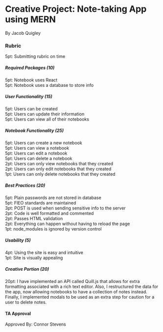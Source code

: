 # Creative Project: Note-taking App using MERN
By Jacob Quigley

### Rubric
5pt: Submitting rubric on time  

##### Required Packages (10)
5pt: Notebook uses React  
5pt: Notebook uses a database to store info  

##### User Functionality (15)
5pt: Users can be created  
5pt: Users can update their information  
5pt: Users can view all of their notebooks  

##### Notebook Functionality (25)
5pt: Users can create a new notebook  
5pt: Users can view a notebook  
5pt: Users can edit a notebook  
5pt: Users can delete a notebook  
2pt: Users can only view notebooks that they created  
2pt: Users can only edit notebooks that they created  
1pt: Users can only delete notebooks that they created  

##### Best Practices (20)
5pt: Plain passwords are not stored in database  
5pt: FIEO standards are maintained  
3pt: POST is used when sending sensitive info to the server  
2pt: Code is well formatted and commented  
2pt: Passes HTML validation  
2pt: Everything can happen without having to reload the page  
1pt: node_modules is ignored by version control  

##### Usability (5)
4pt: Using the site is easy and intuitive  
1pt: Site is visually appealing  

##### Creative Portion (20)
20pt: I have implemented an API called Quill.js that allows for extra formatting associated with a rich text editor. Also, I restructured the data for the app, now allowing notebooks to have a collection of notes instead. Finally, I implemented modals to be used as an extra step for caution for a user to delete notes.  

#### TA Approval
Approved By: Connor Stevens
